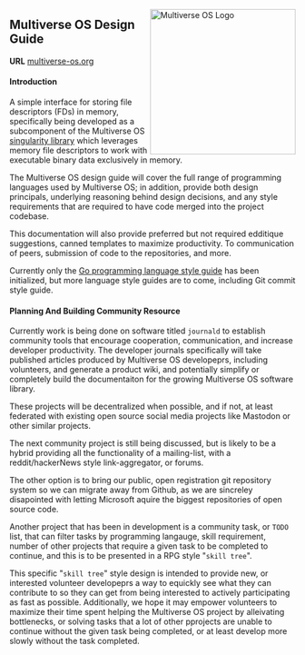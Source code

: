 [<img src="https://avatars2.githubusercontent.com/u/24763891?s=400&u=c1150e7da5667f47159d433d8e49dad99a364f5f&v=4"  width="256px" height="256px" align="right" alt="Multiverse OS Logo">](https://github.com/multiverse-os)

## Multiverse OS Design Guide 
**URL** [multiverse-os.org](https://multiverse-os.org)

#### Introduction
A simple interface for storing file descriptors (FDs) in memory, specifically
being developed as a subcomponent of the Multiverse OS [singularity
library](https://github.com/multiverse-os/singularity) which leverages memory
file descriptors to work with executable binary data exclusively in memory. 


The Multiverse OS design guide will cover the full range of programming  
languages used by Multiverse OS; in addition, provide both design principals,
underlying reasoning behind design decisions, and any style requirements that
are required to have code merged into the project codebase.

This documentation will also provide preferred but not required edditique 
suggestions, canned templates to maximize productivity. To communication of 
peers, submission of code to the repositories, and more. 

Currently only the [Go programming language style
guide](https://github.com/multiverse-os/design-guide/) has been initialized, but more 
language style guides are to come, including Git commit style guide.



#### Planning And Building Community Resource
Currently work is being done on software titled `journald` to establish  
community tools that encourage cooperation, communication, and increase 
developer productivity. The developer journals specifically will take 
published articles produced by Multiverse OS developeprs, including volunteers, 
and generate a product wiki, and potentially simplify or completely build the
documentaiton for the growing Multiverse OS software library.

These projects will be decentralized when possible, and if not, at least
federated with existing open source social media projects like Mastodon or other
similar projects.

The next community project is still being discussed, but is likely to be a 
hybrid providing all the functionality of a mailing-list, with a
reddit/hackerNews style link-aggregator, or forums. 
 
The other option is to bring our public, open registration git repository
system so we can migrate away from Github, as we are sincreley disapointed with
letting Microsoft aquire the biggest repositories of open source code. 
 
Another project that has been in development is a community task, or `TODO` list, 
that can filter tasks by programming langauge, skill requirement, number of other 
projects that require a given task to be completed to continue, and this is to be 
presented in a RPG style "`skill tree`". 

This specific "`skill tree`" style design is intended to provide new, or
interested volunteer developeprs a way to equickly see what they can contribute
to so they can get from being interested to actively participating as fast as
possible. Additionally, we hope it may empower volunteers to maximize their time spent 
helping the Multiverse OS project by alleivating bottlenecks, or solving tasks
that a lot of other pprojects are unable to continue without the given task
being completed, or at least develop more slowly without the task completed.


